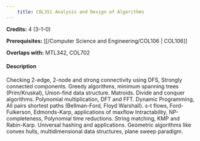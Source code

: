 ```yaml
---
    title: COL351 Analysis and Design of Algorithms
---
```

**Credits:** 4 (3-1-0)



**Prerequisites:** [[/Computer Science and Engineering/COL106 | COL106]]

**Overlaps with:** MTL342, COL702

#### Description 
Checking 2-edge, 2-node and strong connectivity using DFS, Strongly connected components. Greedy algorithms, minimum spanning trees (Prim/Kruskal), Union-find data structure. Matroids. Divide and conquer algorithms. Polynomial multiplication, DFT and FFT. Dynamic Programming, All pairs shortest paths (Bellman-Ford, Floyd Warshall). s-t flows, Ford-Fulkerson, Edmonds-Karp, applications of maxflow Intractability, NP-completeness, Polynomial time reductions. String matching, KMP and Rabin-Karp. Universal hashing and applications. Geometric algorithms like convex hulls, multidimensional data structures, plane sweep paradigm.